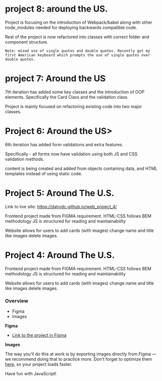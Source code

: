 # project 8: around the US.

Project is focusing on the introduction of Webpack/babel along with other node_modules needed for deploying backwards compatible code.

Rest of the project is now refactored into classes with correct folder and component structure.

    Note: mixed use of single quotes and double quotes. Recently got my first American keyboard which prompts the use of single quotes over double quotes.


# project 7: Around  the US

7th iteration has added some key classes and the introduction of OOP elements.
Specifically the Card Class and the validation class.

Project is mainly focused on refactoring existing code into two major classes.



# Project 6: Around the US>

6th iteration has added form validations and extra features.

Specifically - all forms now have validation using both JS and CSS validation methods.

content is being created and added from objects containing data, and HTML templates instead of using static code.


# Project 5: Around The U.S.
Link to live site: https://datvidc.github.io/web_project_4/

Frontend project made from FIGMA requirement.
HTML-CSS follows BEM methodology
JS is structured for reading and maintainability

Website allows for users to add cards (with images)
change name and title
like images
delete images.


# Project 4: Around The U.S.
Frontend project made from FIGMA requirement.
HTML-CSS follows BEM methodology
JS is structured for reading and maintainability

Website allows for users to add cards (with images)
change name and title
like images
delete images.



### Overview

* Figma
* Images

**Figma**

* [Link to the project in Figma](https://www.figma.com/file/mUgu8OSHWE0M6p6vfwmdu9/Sprint-4-Around-The-U.S.-desktop-mobile?node-id=0%3A1)

**Images**

The way you'll do this at work is by exporting images directly from Figma — we recommend doing that to practice more. Don't forget to optimize them [here](https://tinypng.com/), so your project loads faster.

Have fun with JavaScript!

